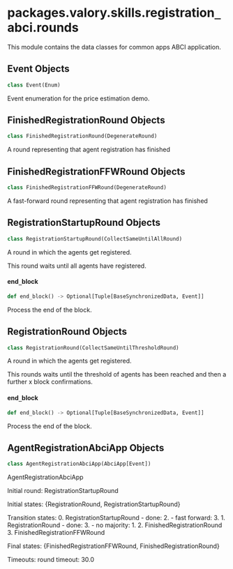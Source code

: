 <a id="packages.valory.skills.registration_abci.rounds"></a>

# packages.valory.skills.registration`_`abci.rounds

This module contains the data classes for common apps ABCI application.

<a id="packages.valory.skills.registration_abci.rounds.Event"></a>

## Event Objects

```python
class Event(Enum)
```

Event enumeration for the price estimation demo.

<a id="packages.valory.skills.registration_abci.rounds.FinishedRegistrationRound"></a>

## FinishedRegistrationRound Objects

```python
class FinishedRegistrationRound(DegenerateRound)
```

A round representing that agent registration has finished

<a id="packages.valory.skills.registration_abci.rounds.FinishedRegistrationFFWRound"></a>

## FinishedRegistrationFFWRound Objects

```python
class FinishedRegistrationFFWRound(DegenerateRound)
```

A fast-forward round representing that agent registration has finished

<a id="packages.valory.skills.registration_abci.rounds.RegistrationStartupRound"></a>

## RegistrationStartupRound Objects

```python
class RegistrationStartupRound(CollectSameUntilAllRound)
```

A round in which the agents get registered.

This round waits until all agents have registered.

<a id="packages.valory.skills.registration_abci.rounds.RegistrationStartupRound.end_block"></a>

#### end`_`block

```python
def end_block() -> Optional[Tuple[BaseSynchronizedData, Event]]
```

Process the end of the block.

<a id="packages.valory.skills.registration_abci.rounds.RegistrationRound"></a>

## RegistrationRound Objects

```python
class RegistrationRound(CollectSameUntilThresholdRound)
```

A round in which the agents get registered.

This rounds waits until the threshold of agents has been reached
and then a further x block confirmations.

<a id="packages.valory.skills.registration_abci.rounds.RegistrationRound.end_block"></a>

#### end`_`block

```python
def end_block() -> Optional[Tuple[BaseSynchronizedData, Event]]
```

Process the end of the block.

<a id="packages.valory.skills.registration_abci.rounds.AgentRegistrationAbciApp"></a>

## AgentRegistrationAbciApp Objects

```python
class AgentRegistrationAbciApp(AbciApp[Event])
```

AgentRegistrationAbciApp

Initial round: RegistrationStartupRound

Initial states: {RegistrationRound, RegistrationStartupRound}

Transition states:
    0. RegistrationStartupRound
        - done: 2.
        - fast forward: 3.
    1. RegistrationRound
        - done: 3.
        - no majority: 1.
    2. FinishedRegistrationRound
    3. FinishedRegistrationFFWRound

Final states: {FinishedRegistrationFFWRound, FinishedRegistrationRound}

Timeouts:
    round timeout: 30.0

